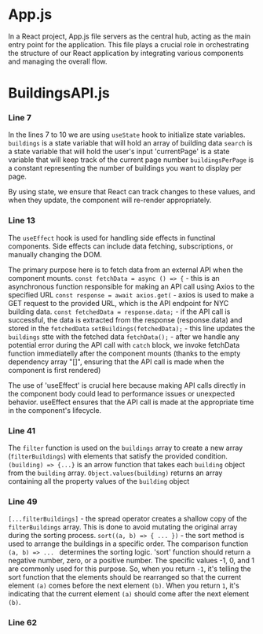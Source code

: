 # App.js 

In a React project, App.js file servers as the central hub, acting as the main entry point for the application. This file plays a crucial role in orchestrating the structure of our React application by integrating various components and managing the overall flow. 

# BuildingsAPI.js

### Line 7
In the lines 7 to 10 we are using `useState` hook to initialize state variables. 
`buildings` is a state variable that will hold an array of building data
`search` is a state variable that will hold the user's input 
'currentPage' is a state variable that will keep track of the current page number
`buildingsPerPage` is a constant representing the number of buildings you want to display per page. 

By using state, we ensure that React can track changes to these values, and when they update, the component will re-render appropriately. 

### Line 13
The `useEffect` hook is used for handling side effects in functinal components. Side effects can include data fetching, subscriptions, or manually changing the DOM. 

The primary purpose here is to fetch data from an external API when the component mounts. 
`const fetchData = async () => {` - this is an asynchronous function responsible for making an API call using Axios to the specified URL 
`const response = await axios.get(` - axios is used to make a GET request to the provided URL, which is the API endpoint for NYC building data. 
`const fetchedData = response.data;` - if the API call is successful, the data is extracted from the response (response.data) and stored in the `fetchedData`
`setBuildings(fetchedData);` - this line updates the `buildings` stte with the fetched data 
`fetchData();` - after we handle any potential error during the API call with `catch` block, we invoke fetchData function immediatelly after the component mounts (thanks to the empty dependency array "[]", ensuring that the API call is made when the component is first rendered)

The use of 'useEffect' is crucial here because making API calls directly in the component body could lead to performance issues or unexpected behavior. useEffect ensures that the API call is made at the appropriate time in the component's lifecycle. 

### Line 41
The `filter` function is used on the `buildings` array to create a new array (`filterBuildings`) with elements that satisfy the provided condition. 
`(building) => {...}` is an arrow function that takes each `building` object from the `building` array. 
`Object.values(building)` returns an array containing all the property values of the `building` object

### Line 49
`[...filterBuildings]` - the spread operator creates a shallow copy of the `filterBuildings` array. This is done to avoid mutating the original array during the sorting process. 
`sort((a, b) => { ... })` - the sort method is used to arrange the buildings in a specific order. The comparison function `(a, b) => ... ` determines the sorting logic. 
'sort' function should return a negative number, zero, or a positive number. The specific values -1, 0, and 1 are commonly used for this purpose. 
So, when you return `-1`, it's telling the sort function that the elements should be rearranged so that the current element `(a)` comes before the next element `(b)`. When you return `1`, it's indicating that the current element `(a)` should come after the next element `(b)`.

### Line 62



